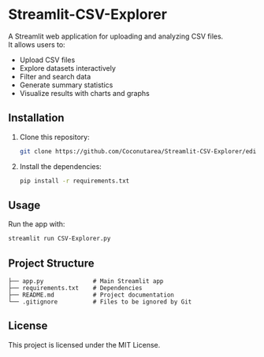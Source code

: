 # Streamlit-CSV-Explorer

A Streamlit web application for uploading and analyzing CSV files.  
It allows users to:
- Upload CSV files
- Explore datasets interactively
- Filter and search data
- Generate summary statistics
- Visualize results with charts and graphs

## Installation
1. Clone this repository:
   ```bash
   git clone https://github.com/Coconutarea/Streamlit-CSV-Explorer/edit/main/README.md
   ```
2. Install the dependencies:
   ```bash
   pip install -r requirements.txt
   ```

## Usage
Run the app with:
```bash
streamlit run CSV-Explorer.py
```

## Project Structure
```
├── app.py              # Main Streamlit app
├── requirements.txt    # Dependencies
├── README.md           # Project documentation
└── .gitignore          # Files to be ignored by Git
```

## License
This project is licensed under the MIT License.
